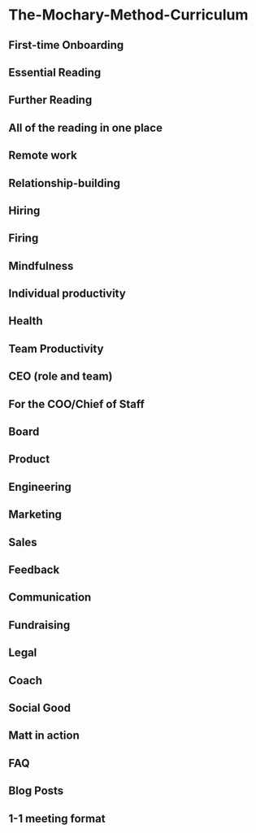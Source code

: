 # The-Mochary-Method-Curriculum

## First-time Onboarding

## Essential Reading

## Further Reading

## All of the reading in one place

## Remote work

## Relationship-building

## Hiring

## Firing

## Mindfulness

## Individual productivity

## Health

## Team Productivity

## CEO (role and team)

## For the COO/Chief of Staff

## Board

## Product

## Engineering

## Marketing

## Sales

## Feedback

## Communication

## Fundraising

## Legal

## Coach

## Social Good

## Matt in action

## FAQ

## Blog Posts

## 1-1 meeting format

